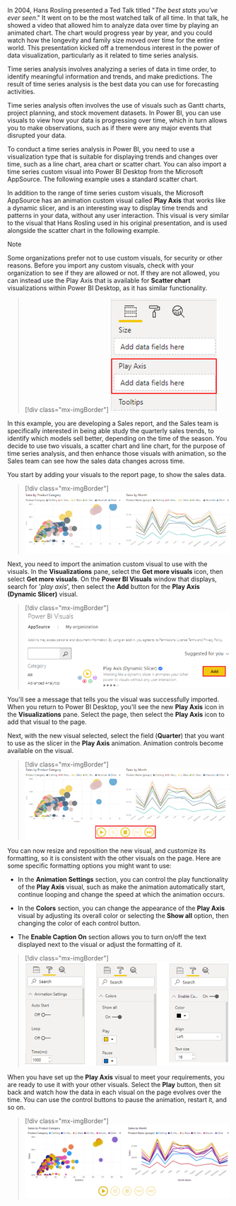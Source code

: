 In 2004, Hans Rosling presented a Ted Talk titled "*The best stats you've ever seen*." It went on to be the most watched talk of all time. In that talk, he showed a video that allowed him to analyze data over time by playing an animated chart. The chart would progress year by year, and you could watch how the longevity and family size moved over time for the entire world. This presentation kicked off a tremendous interest in the power of data visualization, particularly as it related to time series analysis.

Time series analysis involves analyzing a series of data in time order, to identify meaningful information and trends, and make predictions. The result of time series analysis is the best data you can use for forecasting activities.

Time series analysis often involves the use of visuals such as Gantt charts, project planning, and stock movement datasets. In Power BI, you can use visuals to view how your data is progressing over time, which in turn allows you to make observations, such as if there were any major events that disrupted your data.

To conduct a time series analysis in Power BI, you need to use a visualization type that is suitable for displaying trends and changes over time, such as a line chart, area chart or scatter chart. You can also import a time series custom visual into Power BI Desktop from the Microsoft AppSource. The following example uses a standard scatter chart.

In addition to the range of time series custom visuals, the Microsoft AppSource has an animation custom visual called **Play Axis** that works like a dynamic slicer, and is an interesting way to display time trends and patterns in your data, without any user interaction. This visual is very similar to the visual that Hans Rosling used in his original presentation, and is used alongside the scatter chart in the following example.

> [!NOTE]
> Some organizations prefer not to use custom visuals, for security or other reasons. Before you import any custom visuals, check with your organization to see if they are allowed or not. If they are not allowed, you can instead use the Play Axis that is available for **Scatter chart** visualizations within Power BI Desktop, as it has similar functionality.

> [!div class="mx-imgBorder"]
> [![Play Axis option on Scatter chart](../media/6-play-axis-option-scatter-chart-ssm.png)](../media/6-play-axis-option-scatter-chart-ssm.png#lightbox)

In this example, you are developing a Sales report, and the Sales team is specifically interested in being able study the quarterly sales trends, to identify which models sell better, depending on the time of the season. You decide to use two visuals, a scatter chart and line chart, for the purpose of time series analysis, and then enhance those visuals with animation, so the Sales team can see how the sales data changes across time.

You start by adding your visuals to the report page, to show the sales data.

> [!div class="mx-imgBorder"]
> [![Scatter and Line charts](../media/6-scatter-line-charts-ss.png)](../media/6-scatter-line-charts-ss.png#lightbox)

Next, you need to import the animation custom visual to use with the visuals. In the **Visualizations** pane, select the **Get more visuals** icon, then select **Get more visuals**. On the **Power BI Visuals** window that displays, search for '*play axis*', then select the **Add** button for the **Play Axis (Dynamic Slicer)** visual.

> [!div class="mx-imgBorder"]
> [![Import custom Play Axis visual to Power BI desktop](../media/6-import-custom-play-axis-visual-ss.png)](../media/6-import-custom-play-axis-visual-ss.png#lightbox)

You'll see a message that tells you the visual was successfully imported. When you return to Power BI Desktop, you'll see the new **Play Axis** icon in the **Visualizations** pane. Select the page, then select the **Play Axis** icon to add that visual to the page.

Next, with the new visual selected, select the field (**Quarter**) that you want to use as the slicer in the **Play Axis** animation. Animation controls become available on the visual.

> [!div class="mx-imgBorder"]
> [![Play Axis visual animation](../media/6-play-axis-visual-animation-ss.png)](../media/6-play-axis-visual-animation-ss.png#lightbox)

You can now resize and reposition the new visual, and customize its formatting, so it is consistent with the other visuals on the page. Here are some specific formatting options you might want to use:

-   In the **Animation Settings** section, you can control the play functionality of the **Play Axis** visual, such as make the animation automatically start, continue looping and change the speed at which the animation occurs.

-   In the **Colors** section, you can change the appearance of the **Play Axis** visual by adjusting its overall color or selecting the **Show all** option, then changing the color of each control button.

-   The **Enable Caption On** section allows you to turn on/off the text displayed next to the visual or adjust the formatting of it.

> [!div class="mx-imgBorder"]
> [![Play Axis visual format options](../media/6-play-axis-visual-format-options-ss.png)](../media/6-play-axis-visual-format-options-ss.png#lightbox)

When you have set up the **Play Axis** visual to meet your requirements, you are ready to use it with your other visuals. Select the **Play** button, then sit back and watch how the data in each visual on the page evolves over the time. You can use the control buttons to pause the animation, restart it, and so on.

> [!div class="mx-imgBorder"]
> [![animated play axis visual](../media/6-animated-play-axis-visual.gif)](../media/6-animated-play-axis-visual.gif#lightbox)